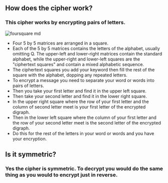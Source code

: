 ## How does the cipher work?
### This cipher works by encrypting pairs of letters. 

![foursquare md](https://user-images.githubusercontent.com/94389191/142347788-165e1f61-64a5-4c7f-8896-25f04a4e31dd.jpeg)

* Four 5 by 5 matrices are arranged in a square. 
* Each of the 5 by 5 matrices contains the letters of the alphabet, usually omitting Q. The upper-left and lower-right matrices contain the standard alphabet, while the upper-right and lower-left squares are the "ciphertext squares" and contain a mixed alphabetic sequence. 
* The ciphertext squares you add your keyword then fill the rest of the square with the alphabet, dopping any repeated letters. 
* To encrypt a message you need to separate your word or words into pairs of letters. 
* Then you take your first letter and find it in the upper left square.
* Then take your second letter and find it in the lower right square. 
* In the upper right square where the row of your first letter and the column of second letter meet is your first letter of the encrypted digraph. 
* Then in the lower left square where the column of your first letter and the row of your second letter meet is the second letter of the encrypted digraph. 
* Do this for the rest of the letters in your word or words and you have your encryption. 

## Is it symmetric?
### Yes the cipher is symmetric. To decrypt you would do the same thing as you would to encrypt just in reverse.  
